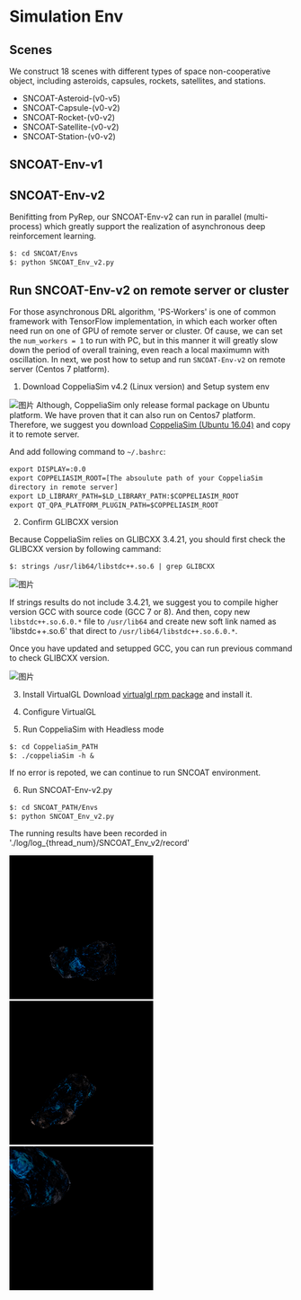 # Simulation Env
## Scenes
We construct 18 scenes with different types of space non-cooperative object, including asteroids, capsules, rockets, satellites, and stations.
- SNCOAT-Asteroid-(v0-v5)
- SNCOAT-Capsule-(v0-v2) 
- SNCOAT-Rocket-(v0-v2) 
- SNCOAT-Satellite-(v0-v2)
- SNCOAT-Station-(v0-v2)

## SNCOAT-Env-v1

## SNCOAT-Env-v2
Benifitting from PyRep, our SNCOAT-Env-v2 can run in parallel (multi-process) which greatly support the realization of asynchronous deep reinforcement learning.
```
$: cd SNCOAT/Envs
$: python SNCOAT_Env_v2.py
```

## Run SNCOAT-Env-v2 on remote server or cluster
For those asynchronous DRL algorithm, 'PS-Workers' is one of common framework with TensorFlow implementation, in which each worker often need run on one of GPU of remote server or cluster. Of cause, we can set the `num_workers = 1` to run with PC, but in this manner it will greatly slow down the period of overall training, even reach a local maximumn with oscillation. In next, we post how to setup and run `SNCOAT-Env-v2` on remote server (Centos 7 platform).

1. Download CoppeliaSim v4.2 (Linux version) and Setup system env

![图片](https://user-images.githubusercontent.com/20870192/137155478-4c23887c-b0d0-46c6-ad96-a5d0b2a40983.png)
Although, CoppeliaSim only release formal package on Ubuntu platform. We have proven that it can also run on Centos7 platform. Therefore, we suggest you download [CoppeliaSim (Ubuntu 16.04)](https://www.coppeliarobotics.com/downloads#) and copy it to remote server.

And add following command to `~/.bashrc`:
```
export DISPLAY=:0.0
export COPPELIASIM_ROOT=[The absoulute path of your CoppeliaSim directory in remote server]
export LD_LIBRARY_PATH=$LD_LIBRARY_PATH:$COPPELIASIM_ROOT
export QT_QPA_PLATFORM_PLUGIN_PATH=$COPPELIASIM_ROOT
```

2. Confirm GLIBCXX version

Because CoppeliaSim relies on GLIBCXX 3.4.21, you should first check the GLIBCXX version by following cammand:
```
$: strings /usr/lib64/libstdc++.so.6 | grep GLIBCXX
```
![图片](https://user-images.githubusercontent.com/20870192/137235590-6abd277f-ff7c-4c42-9a6e-8072977419ec.png)

If strings results do not include 3.4.21, we suggest you to compile higher version GCC with source code (GCC 7 or 8). And then, copy new `libstdc++.so.6.0.*` file to `/usr/lib64` and create new soft link named as 'libstdc++.so.6' that direct to `/usr/lib64/libstdc++.so.6.0.*`.

Once you have updated and setupped GCC, you can run previous command to check GLIBCXX version.

![图片](https://user-images.githubusercontent.com/20870192/137235548-289f3a25-8cde-4141-bb27-00322f06a2ad.png)

3. Install VirtualGL
  Download [virtualgl rpm package](https://sourceforge.net/projects/virtualgl/files/2.5.2/) and install it.
  
4. Configure VirtualGL

5. Run CoppeliaSim with Headless mode

```
$: cd CoppeliaSim_PATH
$: ./coppeliaSim -h &
```
If no error is repoted, we can continue to run SNCOAT environment.

6. Run SNCOAT-Env-v2.py

```
$: cd SNCOAT_PATH/Envs
$: python SNCOAT_Env_v2.py
```
The running results have been recorded in './log/log_{thread_num}/SNCOAT_Env_v2/record'

![Color01](./raw_materials/Color01.gif)  ![Color02](./raw_materials/Color02.gif)  ![Color03](./raw_materials/Color03.gif) 
